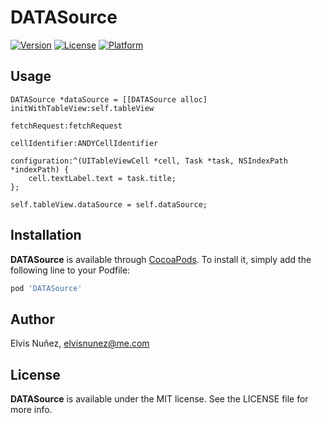 # DATASource

[![Version](https://img.shields.io/cocoapods/v/DATASource.svg?style=flat)](http://cocoadocs.org/docsets/DATASource)
[![License](https://img.shields.io/cocoapods/l/DATASource.svg?style=flat)](http://cocoadocs.org/docsets/DATASource)
[![Platform](https://img.shields.io/cocoapods/p/DATASource.svg?style=flat)](http://cocoadocs.org/docsets/DATASource)

## Usage

``` objc
DATASource *dataSource = [[DATASource alloc] initWithTableView:self.tableView
                                                  fetchRequest:fetchRequest
                                                cellIdentifier:ANDYCellIdentifier
                                                   configuration:^(UITableViewCell *cell, Task *task, NSIndexPath *indexPath) {
    cell.textLabel.text = task.title;
};

self.tableView.dataSource = self.dataSource;
```

## Installation

**DATASource** is available through [CocoaPods](http://cocoapods.org). To install
it, simply add the following line to your Podfile:

```ruby
pod 'DATASource'
```

## Author

Elvis Nuñez, elvisnunez@me.com

## License

**DATASource** is available under the MIT license. See the LICENSE file for more info.
